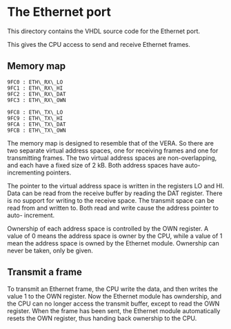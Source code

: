 # The Ethernet port #

This directory contains the VHDL source code for the Ethernet port.

This gives the CPU access to send and receive Ethernet frames.

## Memory map
```
9FC0 : ETH\_RX\_LO
9FC1 : ETH\_RX\_HI
9FC2 : ETH\_RX\_DAT
9FC3 : ETH\_RX\_OWN

9FC8 : ETH\_TX\_LO
9FC9 : ETH\_TX\_HI
9FCA : ETH\_TX\_DAT
9FCB : ETH\_TX\_OWN
```

The memory map is designed to resemble that of the VERA. So there are two
separate virtual address spaces, one for receiving frames and one for
transmitting frames. The two virtual address spaces are non-overlapping, and
each have a fixed size of 2 kB. Both address spaces have auto-incrementing
pointers.

The pointer to the virtual address space is written in the registers LO and HI.
Data can be read from the receive buffer by reading the DAT register.  There is
no support for writing to the receive space. The transmit space can be read
from and written to. Both read and write cause the address pointer to auto-
increment.

Ownership of each address space is controlled by the OWN register.  A value of
0 means the address space is owner by the CPU, while a value of 1 mean the
address space is owned by the Ethernet module.  Ownership can never be taken,
only be given.

## Transmit a frame
To transmit an Ethernet frame, the CPU write the data, and then writes the
value 1 to the OWN register. Now the Ethernet module has owndership, and the
CPU can no longer access the transmit buffer, except to read the OWN register.
When the frame has been sent, the Ethernet module automatically resets the OWN
register, thus handing back ownership to the CPU.

